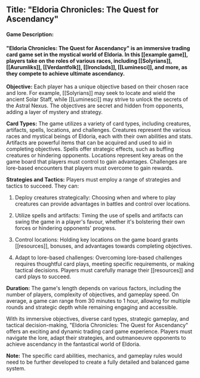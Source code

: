 ## Title: "Eldoria Chronicles: The Quest for Ascendancy"

#### Game Description:
#### "Eldoria Chronicles: The Quest for Ascendancy" is an immersive trading card game set in the mystical world of Eldoria. In this [[example game]], players take on the roles of various races, including [[Solyrians]], [[Aurumliks]], [[Verdantfolk]], [[Ironclads]], [[Luminesci]], and more, as they compete to achieve ultimate ascendancy.

**Objective:**
Each player has a unique objective based on their chosen race and lore. For example, [[Solyrians]] may seek to locate and wield the ancient Solar Staff, while [[Luminesci]] may strive to unlock the secrets of the Astral Nexus. The objectives are secret and hidden from opponents, adding a layer of mystery and strategy.

**Card Types:**
The game utilizes a variety of card types, including creatures, artifacts, spells, locations, and challenges. Creatures represent the various races and mystical beings of Eldoria, each with their own abilities and stats. Artifacts are powerful items that can be acquired and used to aid in completing objectives. Spells offer strategic effects, such as buffing creatures or hindering opponents. Locations represent key areas on the game board that players must control to gain advantages. Challenges are lore-based encounters that players must overcome to gain rewards.

**Strategies and Tactics:**
Players must employ a range of strategies and tactics to succeed. They can:

1. Deploy creatures strategically: Choosing when and where to play creatures can provide advantages in battles and control over locations.

2. Utilize spells and artifacts: Timing the use of spells and artifacts can swing the game in a player's favour, whether it's bolstering their own forces or hindering opponents' progress.

3. Control locations: Holding key locations on the game board grants [[resources]], bonuses, and advantages towards completing objectives.

4. Adapt to lore-based challenges: Overcoming lore-based challenges requires thoughtful card plays, meeting specific requirements, or making tactical decisions. Players must carefully manage their [[resources]] and card plays to succeed.

**Duration:**
The game's length depends on various factors, including the number of players, complexity of objectives, and gameplay speed. On average, a game can range from 30 minutes to 1 hour, allowing for multiple rounds and strategic depth while remaining engaging and accessible.

With its immersive objectives, diverse card types, strategic gameplay, and tactical decision-making, "Eldoria Chronicles: The Quest for Ascendancy" offers an exciting and dynamic trading card game experience. Players must navigate the lore, adapt their strategies, and outmanoeuvre opponents to achieve ascendancy in the fantastical world of Eldoria.

**Note:** The specific card abilities, mechanics, and gameplay rules would need to be further developed to create a fully detailed and balanced game system.